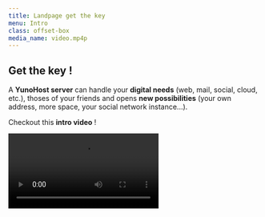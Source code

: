 ```yaml
---
title: Landpage get the key
menu: Intro
class: offset-box
media_name: video.mp4p
---
```


## Get the **key** !

A **YunoHost server** can handle your **digital needs** (web, mail, social, cloud, etc.), thoses of your friends and opens **new possibilities** (your own address, more space, your social network instance...).

Checkout this **intro video** !

![video.mp4](video.mp4)
